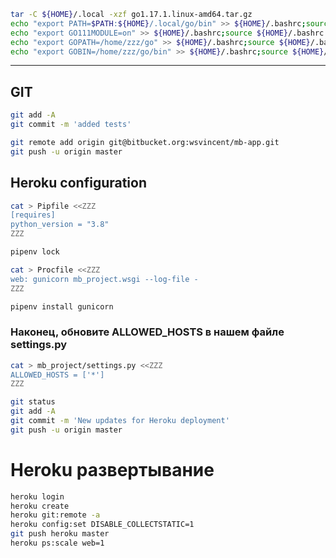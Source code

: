 
```bash
tar -C ${HOME}/.local -xzf go1.17.1.linux-amd64.tar.gz
echo "export PATH=$PATH:${HOME}/.local/go/bin" >> ${HOME}/.bashrc;source ${HOME}/.bashrc
echo "export GO111MODULE=on" >> ${HOME}/.bashrc;source ${HOME}/.bashrc
echo "export GOPATH=/home/zzz/go" >> ${HOME}/.bashrc;source ${HOME}/.bashrc
echo "export GOBIN=/home/zzz/go/bin" >> ${HOME}/.bashrc;source ${HOME}/.bashrc
```


---
## GIT
```bash
git add -A
git commit -m 'added tests'

git remote add origin git@bitbucket.org:wsvincent/mb-app.git
git push -u origin master
```

## Heroku configuration

```bash
cat > Pipfile <<ZZZ
[requires]
python_version = "3.8"
ZZZ
```




```bash
pipenv lock
```

```bash
cat > Procfile <<ZZZ
web: gunicorn mb_project.wsgi --log-file -
ZZZ
```

```bash
pipenv install gunicorn
```



### Наконец, обновите ALLOWED_HOSTS в нашем файле settings.py
```bash
cat > mb_project/settings.py <<ZZZ
ALLOWED_HOSTS = ['*']
ZZZ
```

```bash
git status
git add -A
git commit -m 'New updates for Heroku deployment'
git push -u origin master
```


# Heroku развертывание
```bash
heroku login
heroku create
heroku git:remote -a
heroku config:set DISABLE_COLLECTSTATIC=1
git push heroku master
heroku ps:scale web=1
```
